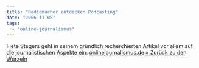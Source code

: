 ```yaml
---
title: "Radiomacher entdecken Podcasting"
date: "2006-11-08"
tags: 
  - "online-journalismus"
---
```


Fiete Stegers geht in seinem gründlich recherchierten Artikel vor allem auf die journalistischen Aspekte ein: [onlinejournalismus.de » Zurück zu den Wurzeln](http://www.onlinejournalismus.de/2006/11/01/zurueck-zu-den-wurzeln/)
